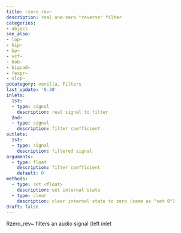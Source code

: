 ```yaml
---
title: rzero_rev~
description: real one-zero "reverse" filter
categories:
- object
see_also:
- lop~
- hip~
- bp~
- vcf~
- bob~
- biquad~
- fexpr~
- slop~
pdcategory: vanilla, Filters
last_update: '0.38'
inlets:
  1st:
  - type: signal
    description: real signal to filter
  2nd:
  - type: signal
    description: filter coefficient
outlets:
  1st:
  - type: signal
    description: filtered signal
arguments:
  - type: float
    description: filter coefficient 
    default: 0
methods:
  - type: set <float>
    description: set internal state
  - type: clear
    description: clear internal state to zero (same as "set 0")
draft: false
---
```

Rzero_rev~ filters an audio signal (left inlet
